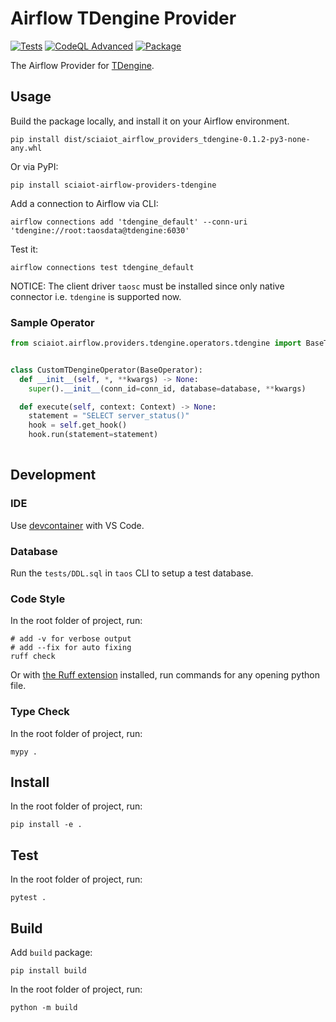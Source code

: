 # Airflow TDengine Provider

[![Tests](https://github.com/scia-iot/airflow-providers-tdengine/actions/workflows/tests.yml/badge.svg)](https://github.com/scia-iot/airflow-providers-tdengine/actions/workflows/tests.yml)
[![CodeQL Advanced](https://github.com/scia-iot/airflow-providers-tdengine/actions/workflows/codeql.yml/badge.svg)](https://github.com/scia-iot/airflow-providers-tdengine/actions/workflows/codeql.yml)
[![Package](https://github.com/scia-iot/airflow-providers-tdengine/actions/workflows/package.yml/badge.svg)](https://github.com/scia-iot/airflow-providers-tdengine/actions/workflows/package.yml)

The Airflow Provider for [TDengine](https://github.com/taosdata/TDengine).

## Usage

Build the package locally, and install it on your Airflow environment.

```shell
pip install dist/sciaiot_airflow_providers_tdengine-0.1.2-py3-none-any.whl
```

Or via PyPI:

```shell
pip install sciaiot-airflow-providers-tdengine
```

Add a connection to Airflow via CLI:

```shell
airflow connections add 'tdengine_default' --conn-uri 'tdengine://root:taosdata@tdengine:6030'
```

Test it:

```shell
airflow connections test tdengine_default
```

NOTICE: The client driver `taosc` must be installed since only native connector i.e. `tdengine` is supported now.

### Sample Operator

```python
from sciaiot.airflow.providers.tdengine.operators.tdengine import BaseTDengineOperator


class CustomTDengineOperator(BaseOperator):
  def __init__(self, *, **kwargs) -> None:
    super().__init__(conn_id=conn_id, database=database, **kwargs)

  def execute(self, context: Context) -> None:
    statement = "SELECT server_status()"
    hook = self.get_hook()
    hook.run(statement=statement)
  
```

## Development

### IDE

Use [devcontainer](https://code.visualstudio.com/docs/devcontainers/containers) with VS Code.

### Database

Run the `tests/DDL.sql` in `taos` CLI to setup a test database.

### Code Style

In the root folder of project, run:

```shell
# add -v for verbose output
# add --fix for auto fixing
ruff check 
```

Or with [the Ruff extension](https://marketplace.visualstudio.com/items?itemName=charliermarsh.ruff) installed, run commands for any opening python file.

### Type Check

In the root folder of project, run:

```shell
mypy .
```

## Install

In the root folder of project, run:

```shell
pip install -e .
```

## Test

In the root folder of project, run:

```shell
pytest .
```

## Build

Add `build` package:

```shell
pip install build
```

In the root folder of project, run:

```shell
python -m build
```
